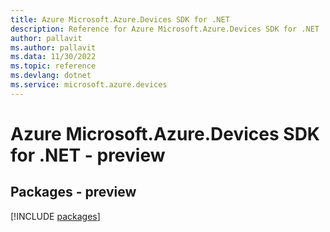 ```yaml
---
title: Azure Microsoft.Azure.Devices SDK for .NET
description: Reference for Azure Microsoft.Azure.Devices SDK for .NET
author: pallavit
ms.author: pallavit
ms.data: 11/30/2022
ms.topic: reference
ms.devlang: dotnet
ms.service: microsoft.azure.devices
---
```

# Azure Microsoft.Azure.Devices SDK for .NET - preview
## Packages - preview
[!INCLUDE [packages](microsoft.azure.devices-index.md)]